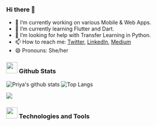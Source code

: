 ### Hi there 👋

- 🔭 I’m currently working on various Mobile & Web Apps.
- 🌱 I’m currently learning Flutter and Dart.
- 🤔 I’m looking for help with Transfer Learning in Python.
- 📫 How to reach me: [Twitter](https://twitter.com/CoderCooks), [LinkedIn](https://www.linkedin.com/in/priya-mishra-577447177/), [Medium](https://medium.com/@priya81199)
- 😄 Pronouns: She/her

### <img src="https://icons.iconarchive.com/icons/google/noto-emoji-objects/256/62927-chart-increasing-icon.png" width="30px"> Github Stats

![Priya's github stats](https://github-readme-stats.vercel.app/api?username=Priya-81199&show_icons=true&theme=tokyonight) ![Top Langs](https://github-readme-stats.vercel.app/api/top-langs/?username=Priya-81199&layout=compact&hide=MakeFile)

![](https://komarev.com/ghpvc/?username=Priya-81199&color=green)

### <img src="https://hotemoji.com/images/dl/d/man-technologist-emoji-by-google.png" width="30px"> Technologies and Tools 

<!--
**Priya-81199/Priya-81199** is a ✨ _special_ ✨ repository because its `README.md` (this file) appears on your GitHub profile.

Here are some ideas to get you started:
- 💬 Ask me about ...
- 👯 I’m looking to collaborate on ...
- ⚡ Fun fact: ...
-->
